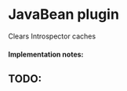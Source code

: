 JavaBean plugin
==================
Clears Introspector caches

#### Implementation notes:

## TODO:
